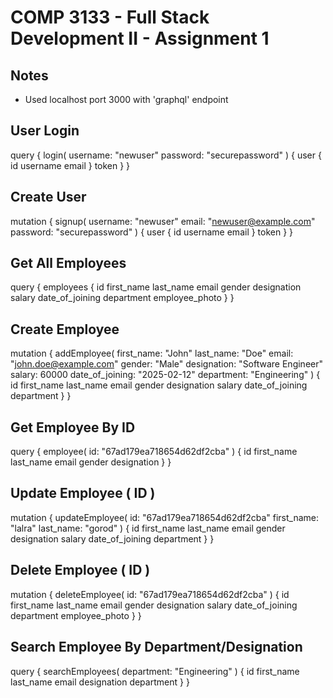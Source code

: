 # COMP 3133 - Full Stack Development II - Assignment 1

## Notes

- Used localhost port 3000 with 'graphql' endpoint

## User Login

query {
login(
username: "newuser"
password: "securepassword"
) {
user {
id
username
email
}
token
}
}

## Create User

mutation {
signup(
username: "newuser"
email: "newuser@example.com"
password: "securepassword"
) {
user {
id
username
email
}
token
}
}

## Get All Employees

query {
employees {
id
first_name
last_name
email
gender
designation
salary
date_of_joining
department
employee_photo
}
}

## Create Employee

mutation {
addEmployee(
first_name: "John"
last_name: "Doe"
email: "john.doe@example.com"
gender: "Male"
designation: "Software Engineer"
salary: 60000
date_of_joining: "2025-02-12"
department: "Engineering"
) {
id
first_name
last_name
email
gender
designation
salary
date_of_joining
department
}
}

## Get Employee By ID

query {
employee(
id: "67ad179ea718654d62df2cba"
) {
id
first_name
last_name
email
gender
designation
}
}

## Update Employee ( ID )

mutation {
updateEmployee(
id: "67ad179ea718654d62df2cba"
first_name: "lalra"
last_name: "gorod"
) {
id
first_name
last_name
email
gender
designation
salary
date_of_joining
department
}
}

## Delete Employee ( ID )

mutation {
deleteEmployee(
id: "67ad179ea718654d62df2cba"
) {
id
first_name
last_name
email
gender
designation
salary
date_of_joining
department
employee_photo
}
}

## Search Employee By Department/Designation

query {
searchEmployees(
department: "Engineering"
) {
id
first_name
last_name
email
designation
department
}
}